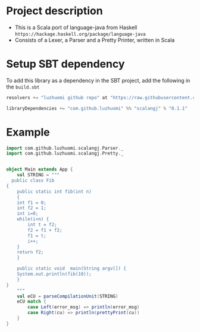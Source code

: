 # Project description 

* This is a Scala port of language-java from Haskell `https://hackage.haskell.org/package/language-java`
* Consists of a Lexer, a Parser and a Pretty Printer, written in Scala


# Setup SBT dependency
To add this library as a dependency in the SBT project, add the following in the 
`build.sbt`

```sbt
resolvers += "luzhuomi github repo" at "https://raw.githubusercontent.com/luzhuomi/mavenrepo/master/"

libraryDependencies += "com.github.luzhuomi" %% "scalangj" % "0.1.1"  
```

# Example 

```scala
import com.github.luzhuomi.scalangj.Parser._
import com.github.luzhuomi.scalangj.Pretty._


object Main extends App {
    val STRING = """
  public class Fib
{
    public static int fib(int n)
    {
	int f1 = 0;
	int f2 = 1;
	int i=0;
	while(i<n) {
	    int t = f2;
	    f2 = f1 + f2;
	    f1 = t;
	    i++;
	}
	return f2;
    }

    public static void  main(String argv[]) {
	System.out.println(fib(10));
    }
}
    """
    val eCU = parseCompilationUnit(STRING)
    eCU match {
        case Left(error_msg) => println(error_msg)
        case Right(cu) => println(prettyPrint(cu)) 
    }
}
```



